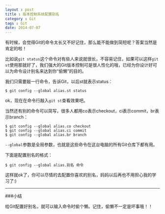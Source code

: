 ```yaml
---
layout : post
title : 版本控制系统配置别名
category : Git
tags : Git
date: 2014-07-07
---
```

有时候，会觉得Git的命令太长又不好记住，那么能不能做到简短呢？答案当然是肯定的啦！

比如说`git status`这个命令对有些人来说就很长，不容易记住，如果可以这样`git st`使用那就好了，我们强大的Git版本控制可是很人性化的哦，已经为你设计好可以为命令设计别名来达到你“偷懒”的目的。

我们只需要敲一行命令，告诉Git，以后st就表示status：

	$ git config --global alias.st status

ok，现在在命令行敲入`git st`查看效果吧。

<!--more-->

当然还有别的命令可以简写，很多人都用co表示checkout，ci表示commit，br表示branch：

	$ git config --global alias.co checkout
	$ git config --global alias.ci commit
	$ git config --global alias.br branch

`--global`参数是全局参数，也就是这些命令在这台电脑的所有Git仓库下都有用。

下面是配置别名的格式：

	$ git config --global alias.别名 命令

这样就ok了，你可以尽情的去配置你喜欢的别名，妈妈以后再也不用担心我的学习了:)

---

###小结

给Git配置好别名，就可以输入命令时偷个懒。记住，偷懒不一定是坏事哦！！